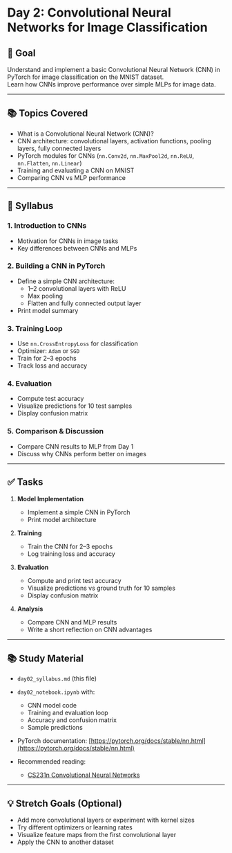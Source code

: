 # Day 2: Convolutional Neural Networks for Image Classification

## 🎯 Goal
Understand and implement a basic Convolutional Neural Network (CNN) in PyTorch for image classification on the MNIST dataset.  
Learn how CNNs improve performance over simple MLPs for image data.

---

## 📚 Topics Covered
- What is a Convolutional Neural Network (CNN)?
- CNN architecture: convolutional layers, activation functions, pooling layers, fully connected layers
- PyTorch modules for CNNs (`nn.Conv2d`, `nn.MaxPool2d`, `nn.ReLU`, `nn.Flatten`, `nn.Linear`)
- Training and evaluating a CNN on MNIST
- Comparing CNN vs MLP performance

---

## 📝 Syllabus

### 1. Introduction to CNNs
- Motivation for CNNs in image tasks
- Key differences between CNNs and MLPs

### 2. Building a CNN in PyTorch
- Define a simple CNN architecture:
  - 1–2 convolutional layers with ReLU
  - Max pooling
  - Flatten and fully connected output layer
- Print model summary

### 3. Training Loop
- Use `nn.CrossEntropyLoss` for classification
- Optimizer: `Adam` or `SGD`
- Train for 2–3 epochs
- Track loss and accuracy

### 4. Evaluation
- Compute test accuracy
- Visualize predictions for 10 test samples
- Display confusion matrix

### 5. Comparison & Discussion
- Compare CNN results to MLP from Day 1
- Discuss why CNNs perform better on images

---

## ✅ Tasks

1. **Model Implementation**
   - Implement a simple CNN in PyTorch
   - Print model architecture

2. **Training**
   - Train the CNN for 2–3 epochs
   - Log training loss and accuracy

3. **Evaluation**
   - Compute and print test accuracy
   - Visualize predictions vs ground truth for 10 samples
   - Display confusion matrix

4. **Analysis**
   - Compare CNN and MLP results
   - Write a short reflection on CNN advantages

---

## 📚 Study Material
- `day02_syllabus.md` (this file)
- `day02_notebook.ipynb` with:
  - CNN model code
  - Training and evaluation loop
  - Accuracy and confusion matrix
  - Sample predictions

- PyTorch documentation: [https://pytorch.org/docs/stable/nn.html](https://pytorch.org/docs/stable/nn.html)
- Recommended reading:  
  - [CS231n Convolutional Neural Networks](https://cs231n.github.io/convolutional-networks/)

---

## 💡 Stretch Goals (Optional)
- Add more convolutional layers or experiment with kernel sizes
- Try different optimizers or learning rates
- Visualize feature maps from the first convolutional layer
- Apply the CNN to another dataset